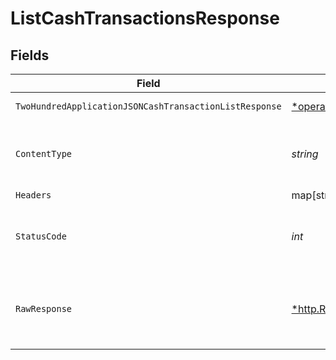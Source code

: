 # ListCashTransactionsResponse


## Fields

| Field                                                                                                                                     | Type                                                                                                                                      | Required                                                                                                                                  | Description                                                                                                                               |
| ----------------------------------------------------------------------------------------------------------------------------------------- | ----------------------------------------------------------------------------------------------------------------------------------------- | ----------------------------------------------------------------------------------------------------------------------------------------- | ----------------------------------------------------------------------------------------------------------------------------------------- |
| `TwoHundredApplicationJSONCashTransactionListResponse`                                                                                    | [*operations.ListCashTransactionsCashTransactionListResponse](../../models/operations/listcashtransactionscashtransactionlistresponse.md) | :heavy_minus_sign:                                                                                                                        | Cash Transactions                                                                                                                         |
| `ContentType`                                                                                                                             | *string*                                                                                                                                  | :heavy_check_mark:                                                                                                                        | HTTP response content type for this operation                                                                                             |
| `Headers`                                                                                                                                 | map[string][]*string*                                                                                                                     | :heavy_minus_sign:                                                                                                                        | N/A                                                                                                                                       |
| `StatusCode`                                                                                                                              | *int*                                                                                                                                     | :heavy_check_mark:                                                                                                                        | HTTP response status code for this operation                                                                                              |
| `RawResponse`                                                                                                                             | [*http.Response](https://pkg.go.dev/net/http#Response)                                                                                    | :heavy_minus_sign:                                                                                                                        | Raw HTTP response; suitable for custom response parsing                                                                                   |